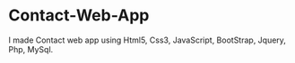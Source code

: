 # Contact-Web-App

I made Contact web app using Html5, Css3, JavaScript, BootStrap, Jquery, Php, MySql.
